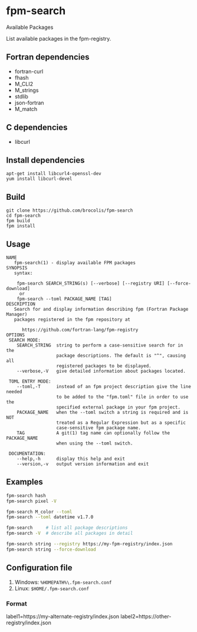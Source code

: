 # fpm-search
Available Packages

List available packages in the fpm-registry.

## Fortran dependencies
- fortran-curl
- fhash
- M_CLI2
- M_strings
- stdlib
- json-fortran
- M_match

## C dependencies
- libcurl

## Install dependencies
```
apt-get install libcurl4-openssl-dev
yum install libcurl-devel
```

## Build
```
git clone https://github.com/brocolis/fpm-search
cd fpm-search
fpm build
fpm install
```

## Usage
```
NAME
   fpm-search(1) - display available FPM packages
SYNOPSIS
   syntax:

    fpm-search SEARCH_STRING(s) [--verbose] [--registry URI] [--force-download]
     or
    fpm-search --toml PACKAGE_NAME [TAG]
DESCRIPTION
   Search for and display information describing fpm (Fortran Package Manager)
   packages registered in the fpm repository at

      https://github.com/fortran-lang/fpm-registry
OPTIONS
 SEARCH MODE:
    SEARCH_STRING  string to perform a case-sensitive search for in the
                   package descriptions. The default is "^", causing all
                   registered packages to be displayed.
    --verbose,-V   give detailed information about packages located.

 TOML ENTRY MODE:
    --toml,-T      instead of an fpm project description give the line needed
                   to be added to the "fpm.toml" file in order to use the
                   specified external package in your fpm project.
    PACKAGE_NAME   when the --toml switch a string is required and is NOT
                   treated as a Regular Expression but as a specific
                   case-sensitive fpm package name.
    TAG            A git(1) tag name can optionally follow the PACKAGE_NAME
                   when using the --toml switch.

 DOCUMENTATION:
    --help,-h      display this help and exit
    --version,-v   output version information and exit
```

## Examples
```bash
fpm-search hash
fpm-search pixel -V

fpm-search M_color --toml
fpm-search --toml datetime v1.7.0

fpm-search     # list all package descriptions
fpm-search -V  # describe all packages in detail

fpm-search string --registry https://my-fpm-registry/index.json
fpm-search string --force-download
```

## Configuration file
1. Windows: `%HOMEPATH%\.fpm-search.conf`
2. Linux: `$HOME/.fpm-search.conf`

### Format
label1=https://my-alternate-registry/index.json
label2=https://other-registry/index.json
